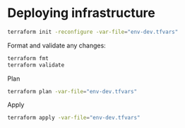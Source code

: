 # Deploying infrastructure

```sh
terraform init -reconfigure -var-file="env-dev.tfvars"
```

Format and validate any changes:

```sh
terraform fmt
terraform validate
```

Plan

```sh
terraform plan -var-file="env-dev.tfvars"
```

Apply

```sh
terraform apply -var-file="env-dev.tfvars"
```
